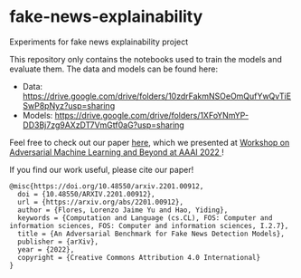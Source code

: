 # fake-news-explainability
Experiments for fake news explainability project

This repository only contains the notebooks used to train the models and evaluate them.
The data and models can be found here:
* Data: https://drive.google.com/drive/folders/10zdrFakmNSOeOmQufYwQvTiESwP8pNyz?usp=sharing
* Models: https://drive.google.com/drive/folders/1XFoYNmYP-DD3Bj7zg9AXzDT7VmGtf0aG?usp=sharing

Feel free to check out our paper <a href=https://arxiv.org/abs/2201.00912>here</a>, which we presented at <a href=https://advml-workshop.github.io/aaai2022/> Workshop on Adversarial Machine Learning and Beyond at AAAI 2022 </a>! 

If you find our work useful, please cite our paper!
```
@misc{https://doi.org/10.48550/arxiv.2201.00912,
  doi = {10.48550/ARXIV.2201.00912},
  url = {https://arxiv.org/abs/2201.00912},
  author = {Flores, Lorenzo Jaime Yu and Hao, Yiding},
  keywords = {Computation and Language (cs.CL), FOS: Computer and information sciences, FOS: Computer and information sciences, I.2.7},
  title = {An Adversarial Benchmark for Fake News Detection Models},
  publisher = {arXiv},
  year = {2022},
  copyright = {Creative Commons Attribution 4.0 International}
}
```
